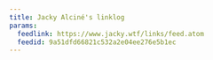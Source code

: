 ```yaml
---
title: Jacky Alciné's linklog
params:
  feedlink: https://www.jacky.wtf/links/feed.atom
  feedid: 9a51dfd66821c532a2e04ee276e5b1ec
---
```

